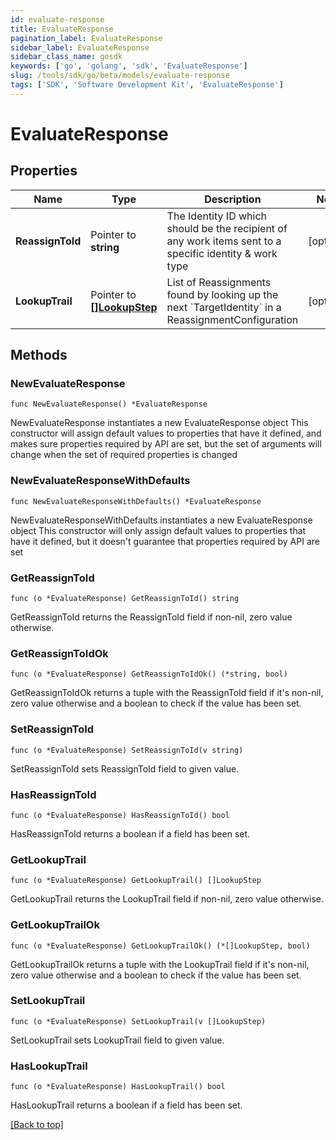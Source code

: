 ```yaml
---
id: evaluate-response
title: EvaluateResponse
pagination_label: EvaluateResponse
sidebar_label: EvaluateResponse
sidebar_class_name: gosdk
keywords: ['go', 'golang', 'sdk', 'EvaluateResponse'] 
slug: /tools/sdk/go/beta/models/evaluate-response
tags: ['SDK', 'Software Development Kit', 'EvaluateResponse']
---
```


# EvaluateResponse

## Properties

Name | Type | Description | Notes
------------ | ------------- | ------------- | -------------
**ReassignToId** |  Pointer to **string** | The Identity ID which should be the recipient of any work items sent to a specific identity &amp; work type | [optional] 
**LookupTrail** |  Pointer to [**[]LookupStep**](lookup-step) | List of Reassignments found by looking up the next &#x60;TargetIdentity&#x60; in a ReassignmentConfiguration | [optional] 

## Methods

### NewEvaluateResponse

`func NewEvaluateResponse() *EvaluateResponse`

NewEvaluateResponse instantiates a new EvaluateResponse object
This constructor will assign default values to properties that have it defined,
and makes sure properties required by API are set, but the set of arguments
will change when the set of required properties is changed

### NewEvaluateResponseWithDefaults

`func NewEvaluateResponseWithDefaults() *EvaluateResponse`

NewEvaluateResponseWithDefaults instantiates a new EvaluateResponse object
This constructor will only assign default values to properties that have it defined,
but it doesn't guarantee that properties required by API are set

### GetReassignToId

`func (o *EvaluateResponse) GetReassignToId() string`

GetReassignToId returns the ReassignToId field if non-nil, zero value otherwise.

### GetReassignToIdOk

`func (o *EvaluateResponse) GetReassignToIdOk() (*string, bool)`

GetReassignToIdOk returns a tuple with the ReassignToId field if it's non-nil, zero value otherwise
and a boolean to check if the value has been set.

### SetReassignToId

`func (o *EvaluateResponse) SetReassignToId(v string)`

SetReassignToId sets ReassignToId field to given value.

### HasReassignToId

`func (o *EvaluateResponse) HasReassignToId() bool`

HasReassignToId returns a boolean if a field has been set.

### GetLookupTrail

`func (o *EvaluateResponse) GetLookupTrail() []LookupStep`

GetLookupTrail returns the LookupTrail field if non-nil, zero value otherwise.

### GetLookupTrailOk

`func (o *EvaluateResponse) GetLookupTrailOk() (*[]LookupStep, bool)`

GetLookupTrailOk returns a tuple with the LookupTrail field if it's non-nil, zero value otherwise
and a boolean to check if the value has been set.

### SetLookupTrail

`func (o *EvaluateResponse) SetLookupTrail(v []LookupStep)`

SetLookupTrail sets LookupTrail field to given value.

### HasLookupTrail

`func (o *EvaluateResponse) HasLookupTrail() bool`

HasLookupTrail returns a boolean if a field has been set.


[[Back to top]](#) 


